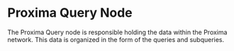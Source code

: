 # Proxima Query Node



The Proxima Query node is responsible holding the data within the Proxima network. This data is organized in the form of the queries and subqueries. 

<!--
- Main concepts 
-->

<!--
## Installation
-->

<!--
## Documentation 
-->

<!--
## Examples
-->

<!--
## Contributing
-->


<!--
## Licensing
-->
